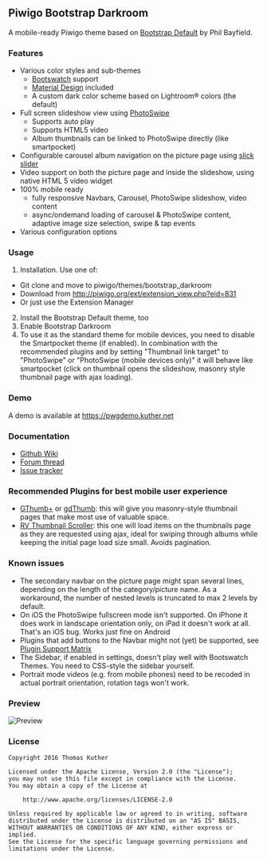 Piwigo Bootstrap Darkroom
-------------------
A mobile-ready Piwigo theme based on [Bootstrap Default](https://github.com/Philio/bootstrapdefault) by Phil Bayfield.

### Features

* Various color styles and sub-themes
  * [Bootswatch](https://bootswatch.com) support
  * [Material Design](http://fezvrasta.github.io/bootstrap-material-design/) included
  * A custom dark color scheme based on Lightroom® colors (the default)
* Full screen slideshow view using [PhotoSwipe](http://photoswipe.com)
  * Supports auto play
  * Supports HTML5 video
  * Album thumbnails can be linked to PhotoSwipe directly (like smartpocket)
* Configurable carousel album navigation on the picture page using [slick slider](http://kenwheeler.github.io/slick/)
* Video support on both the picture page and inside the slideshow, using native HTML 5 video widget
* 100% mobile ready
  * fully responsive Navbars, Carousel, PhotoSwipe slideshow, video content
  * async/ondemand loading of carousel & PhotoSwipe content, adaptive image size selection, swipe & tap events
* Various configuration options
 

### Usage

1. Installation. Use one of:
 * Git clone and move to piwigo/themes/bootstrap_darkroom
 * Download from http://piwigo.org/ext/extension_view.php?eid=831
 * Or just use the Extension Manager
2. Install the Bootstrap Default theme, too
3. Enable Bootstrap Darkroom
4. To use it as the standard theme for mobile devices, you need to disable the Smartpocket theme (if enabled). In combination with the recommended plugins and by setting "Thumbnail link target" to "PhotoSwipe" or "PhotoSwipe (mobile devices only)" it will behave like smartpocket (click on thumbnail opens the slideshow, masonry style thumbnail page with ajax loading).

### Demo
A demo is available at https://pwgdemo.kuther.net

### Documentation
* [Github Wiki](https://github.com/tkuther/piwigo-bootstrap-darkroom/wiki)
* [Forum thread](http://piwigo.org/forum/viewtopic.php?id=26624)
* [Issue tracker](https://github.com/tkuther/piwigo-bootstrap-darkroom/issues)

### Recommended Plugins for best mobile user experience
* [GThumb+](http://piwigo.org/ext/extension_view.php?eid=591) or [gdThumb](http://piwigo.org/ext/extension_view.php?eid=771): this will give you masonry-style thumbnail pages that make most use of valuable space.
* [RV Thumbnail Scroller](http://piwigo.org/ext/extension_view.php?eid=493): this one will load items on the thumbnails page as they are requested using ajax, ideal for swiping through albums while keeping the initial page load size small. Avoids pagination.

### Known issues

* The secondary navbar on the picture page might span several lines, depending on the length of the category/picture name. As a workaround, the number of nested levels is truncated to max 2 levels by default.
* On iOS the PhotoSwipe fullscreen mode isn't supported. On iPhone it does work in landscape orientation only, on iPad it doesn't work at all. That's an iOS bug. Works just fine on Android
* Plugins that add buttons to the Navbar might not (yet) be supported, see [Plugin Support Matrix](https://github.com/tkuther/piwigo-bootstrap-darkroom/wiki/Plugin-Support-Matrix)
* The Sidebar, if enabled in settings, doesn't play well with Bootswatch Themes. You need to CSS-style the sidebar yourself.
* Portrait mode videos (e.g. from mobile phones) need to be recoded in actual portrait orientation, rotation tags won't work.

### Preview

![Preview](https://raw.githubusercontent.com/tkuther/piwigo-bootstrap-darkroom/master/screenshot.png)

### License

```
Copyright 2016 Thomas Kuther

Licensed under the Apache License, Version 2.0 (the "License");
you may not use this file except in compliance with the License.
You may obtain a copy of the License at

    http://www.apache.org/licenses/LICENSE-2.0

Unless required by applicable law or agreed to in writing, software
distributed under the License is distributed on an "AS IS" BASIS,
WITHOUT WARRANTIES OR CONDITIONS OF ANY KIND, either express or implied.
See the License for the specific language governing permissions and
limitations under the License.
```
